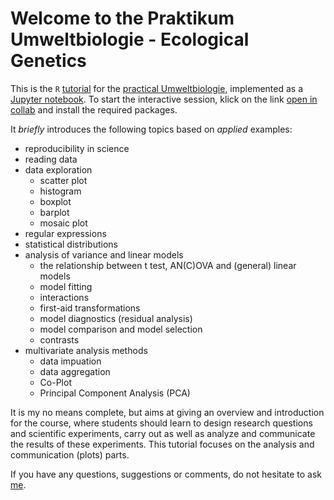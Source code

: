 # Welcome to the Praktikum Umweltbiologie - Ecological Genetics

This is the `R` [tutorial](https://github.com/scrameri/Umweltbiologie/blob/master/Tutorials.ipynb) for the [practical Umweltbiologie](http://www.vvz.ethz.ch/lerneinheitPre.do?semkez=2019S&lerneinheitId=128022&lang=de), implemented as a [Jupyter notebook](https://jupyter.org/). To start the interactive session, klick on the link [open in collab](https://colab.research.google.com/github/scrameri/Umweltbiologie/blob/master/Tutorials.ipynb) and install the required packages.

It *briefly* introduces the following topics based on *applied* examples:
* reproducibility in science
* reading data
* data exploration
  * scatter plot
  * histogram
  * boxplot
  * barplot
  * mosaic plot
* regular expressions
* statistical distributions
* analysis of variance and linear models
  * the relationship between t test, AN(C)OVA and (general) linear models
  * model fitting
  * interactions
  * first-aid transformations
  * model diagnostics (residual analysis)
  * model comparison and model selection
  * contrasts
* multivariate analysis methods
  * data impuation
  * data aggregation
  * Co-Plot
  * Principal Component Analysis (PCA)

It is my no means complete, but aims at giving an overview and introduction for the course, where students should learn to design research questions and scientific experiments, carry out as well as analyze and communicate the results of these experiments. This tutorial focuses on the analysis and communication (plots) parts.

If you have any questions, suggestions or comments, do not hesitate to ask [me](mailto:simon.crameri@env.ethz.ch).
